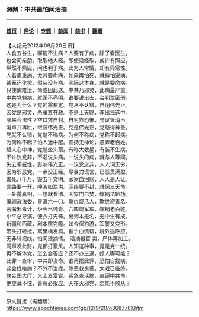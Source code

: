 ### 海网：中共最怕问活摘

---

#### [首页](../../../..?n3687781) &nbsp;|&nbsp; [评论](../../../../../epoch-comment?n3687781) &nbsp;|&nbsp; [专题](../../../../../epoch-special?n3687781) &nbsp;|&nbsp; [禁闻](../../../../../epoch-news?n3687781) &nbsp;|&nbsp; [禁书](../../../../../books?n3687781) &nbsp;|&nbsp; [翻墙](https://github.com/gfw-breaker/nogfw/blob/master/README.md?n3687781)


<div class="post_content" id="artbody" itemprop="articleBody">
 <!-- article content begin -->
 <p>
  【大纪元2012年09月20日讯】
  <br/>
  人食五谷生，哪能不生病？人要有了病，除了看医生，
  <br/>
  也会问亲朋，取取他人经。即使没经取，或许有照应，
  <br/>
  纵然不照应，问也利于病。此为人常情，却有异常性。
  <br/>
  人若患重病，尤其要命病，如果再怕死，就特怕说病。
  <br/>
  甚至还化妆，假装没有病。实际这本身，就是要命病。
  <br/>
  只使病难治，命或因此送。中共乃邪灵，此病最严重。
  <br/>
  中共党魁病，就医不亮明。谁要说出去，会判泄密刑。
  <br/>
  这是为什么？党的需要定。党从不认错，自诩伟光正。
  <br/>
  因党是邪灵，杀骗篡夺政。不是上天赐，非出民选中。
  <br/>
  哪来合法性？空口凭自封。自封靠恐怖，异议皆消声。
  <br/>
  消声并再哄，继装伟光正。党是伟光正，党魁得神圣。
  <br/>
  党就不认错，党魁不称病。为何不称病，党称不起病。
  <br/>
  为何称不起？怕人迷中醒。宣扬无神论，愚弄老百姓。
  <br/>
  赶人心中神，党魁坐头顶。有称大救星，有装不生病。
  <br/>
  不许议党非，不准说头病。一说头的病，就与人等同。
  <br/>
  失去拳威性，影响伟光正。一议党之非，人人词无穷。
  <br/>
  因为邪恶党，一点没正经。尽暴力谎言，已恶贯满盈。
  <br/>
  害死八千万，毁五千文明。家家血泪账，人人是人证。
  <br/>
  言路要一开，唾液如泄洪。网络要不封，难保三天命。
  <br/>
  一处露真相，一想就看清。天安门自焚，嫁祸法轮功。
  <br/>
  编剧政法委，导演六一〇。煽仇烧活人，欺世盗善名。
  <br/>
  恶魔邪毒计，炉火已纯青。六四烧军车，嫁祸老百姓。
  <br/>
  小平总导演，便衣打先锋。出师本无名，无中生有成。
  <br/>
  新疆和西藏，剧本照克隆。如今保钓游，军警又变形。
  <br/>
  带头打砸抢，窝里横发疯。推手血债帮，境外遥呼应。
  <br/>
  无非转视线，怕问活摘情。
  <ok href="https://www.epochtimes.com/gb/tag/%E6%B4%BB%E6%91%98%E5%99%A8%E5%AE%98.html">
   活摘器官
  </ok>
  卖，尸体再加工，
  <br/>
  闷声发此财，鬼都打激灵。人知这种事，竟是党一统。
  <br/>
  再不解体党，怎么会答应？还不办三退，好人哪可能？
  <br/>
  此罪一查审，中共即丧命。谁再捂此罪，恐怕自找病。
  <br/>
  这会找啥病？不外不治症。除恶救良善，大戏已临终。
  <br/>
  联合国大厅，义士发雷霆。紧急查活摘，直逼中共命。
  <br/>
  绝症藏不住，善恶必报应。天在灭邪党，怎能不顺从？
 </p>
 <!-- article content end -->
 <div id="below_article_ad">
 </div>
</div>


---

原文链接（需翻墙）：https://www.epochtimes.com/gb/12/9/20/n3687781.htm